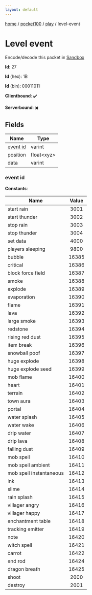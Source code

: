```yaml
---
layout: default
---
```


[home](/)  /  [pocket100](/protocol/pocket100)  /  [play](/protocol/pocket100/play)  /  level-event

# Level event

Encode/decode this packet in [Sandbox](../../../sandbox/pocket100#play.level_event)

**Id**: 27

**Id** (hex): 1B

**Id** (bin): 00011011

**Clientbound**: ✔️

**Serverbound**: ✖️

## Fields

Name | Type
---|---
[event id](#event-id) | varint
position | float&lt;xyz&gt;
data | varint

### event id

**Constants**:

Name | Value
---|:---:
start rain | 3001
start thunder | 3002
stop rain | 3003
stop thunder | 3004
set data | 4000
players sleeping | 9800
bubble | 16385
critical | 16386
block force field | 16387
smoke | 16388
explode | 16389
evaporation | 16390
flame | 16391
lava | 16392
large smoke | 16393
redstone | 16394
rising red dust | 16395
item break | 16396
snowball poof | 16397
huge explode | 16398
huge explode seed | 16399
mob flame | 16400
heart | 16401
terrain | 16402
town aura | 16403
portal | 16404
water splash | 16405
water wake | 16406
drip water | 16407
drip lava | 16408
falling dust | 16409
mob spell | 16410
mob spell ambient | 16411
mob spell instantaneous | 16412
ink | 16413
slime | 16414
rain splash | 16415
villager angry | 16416
villager happy | 16417
enchantment table | 16418
tracking emitter | 16419
note | 16420
witch spell | 16421
carrot | 16422
end rod | 16424
dragon breath | 16425
shoot | 2000
destroy | 2001
